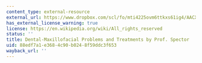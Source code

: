 ```yaml
---
content_type: external-resource
external_url: https://www.dropbox.com/scl/fo/mti4225ovm6ttkxs61ig4/AACXGYL_Y3ABMoZRV6SNaPE/Lecture%20Recordings?dl=0&preview=25-3-20_2.782%2C+HST.524+Dental-Maxillofacial+Problems+and+Treatments++%28Spector%29+LWC.mp4&rlkey=lk9sc8zmko2ozm8m59o8qza0y&subfolder_nav_tracking=1
has_external_license_warning: true
license: https://en.wikipedia.org/wiki/All_rights_reserved
status: ''
title: Dental-Maxillofacial Problems and Treatments by Prof. Spector
uid: 88edf7a1-e368-4c90-b024-8f59ddc3f653
wayback_url: ''
---
```

